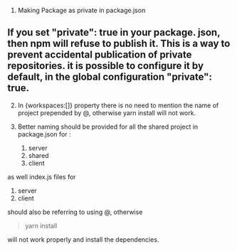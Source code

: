 1. Making Package as private in package.json

## If you set "private": true in your package. json, then npm will refuse to publish it. This is a way to prevent accidental publication of private repositories. it is possible to configure it by default, in the global configuration "private": true.

2. In {workspaces:[]} property there is no need to mention the name of project prepended by @<name-of-the-project>, otherwise yarn install will not work.

3. Better naming should be provided for all the shared project in package.json for :

   1. server
   2. shared
   3. client

as well index.js files for

1.  server
2.  client

should also be referring to using @<name-of-the-project>, otherwise

> yarn install

will not work properly and install the dependencies.
